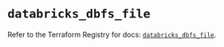 # `databricks_dbfs_file`

Refer to the Terraform Registry for docs: [`databricks_dbfs_file`](https://registry.terraform.io/providers/databricks/databricks/1.65.1/docs/resources/dbfs_file).
